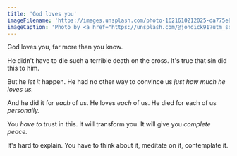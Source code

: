 ```yaml
---
title: 'God loves you'
imageFilename: 'https://images.unsplash.com/photo-1621610212025-da775e84bea9?ixlib=rb-1.2.1&ixid=MnwxMjA3fDB8MHxwaG90by1wYWdlfHx8fGVufDB8fHx8&auto=format&fit=crop&w=1470&q=80'
imageCaption: 'Photo by <a href="https://unsplash.com/@jondick91?utm_source=unsplash&utm_medium=referral&utm_content=creditCopyText">Jonathan Dick, OSFS</a> on <a href="https://unsplash.com/?utm_source=unsplash&utm_medium=referral&utm_content=creditCopyText">Unsplash</a>'
---
```


God loves you, far more than you know.

He didn't have to die such a terrible death on the cross. It's true that sin did this to him.

But he *let it* happen. He had no other way to convince us *just how much he loves us.*

And he did it for *each* of us. He loves *each* of us. He died for each of us *personally.*

You *have to* trust in this. It will transform you. It will give you *complete peace.*

It's hard to explain. You have to think about it, meditate on it, contemplate it.